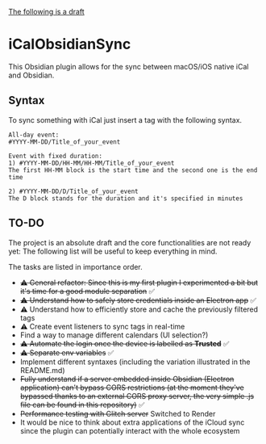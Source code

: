 <u>The following is a draft</u>

# iCalObsidianSync
This Obsidian plugin allows for the sync between macOS/iOS native iCal and Obsidian.

## Syntax
To sync something with iCal just insert a tag with the following syntax.

```  
All-day event:  
#YYYY-MM-DD/Title_of_your_event      
      
Event with fixed duration:
1) #YYYY-MM-DD/HH-MM/HH-MM/Title_of_your_event
The first HH-MM block is the start time and the second one is the end time      
      
2) #YYYY-MM-DD/D/Title_of_your_event
The D block stands for the duration and it's specified in minutes  
```  

## TO-DO
The project is an absolute draft and the core functionalities are not ready yet: The following list will be useful to keep everything in mind.

The tasks are listed in importance order.

- ~~⚠️  General refactor: Since this is my first plugin I experimented a bit but it's time for a good module separation~~ ✅
- ~~⚠️ Understand how to safely store credentials inside an Electron app~~ ✅
- ⚠️ Understand how to efficiently store and cache the previously filtered tags
- ⚠️ Create event listeners to sync tags in real-time
- Find a way to manage different calendars (UI selection?)
- ~~⚠️ Automate the login once the device is labelled as **Trusted**~~ ✅
- ~~⚠️ Separate env variables~~ ✅
- Implement different syntaxes (including the variation illustrated in the README.md)
- ~~Fully understand if a server embedded inside Obsidian (Electron application) can't bypass CORS restrictions (at the moment they've bypassed thanks to an external CORS proxy server, the very simple .js file can be found in this repository)~~ ✅
- ~~Performance testing with Glitch server~~ Switched to Render
- It would be nice to think about extra applications of the iCloud sync since the plugin can potentially interact with the whole ecosystem
